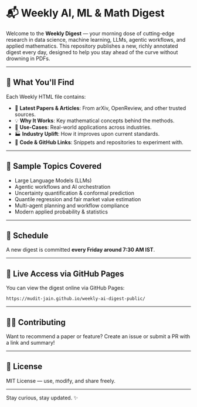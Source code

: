 # 📬 Weekly AI, ML & Math Digest

Welcome to the **Weekly Digest** — your morning dose of cutting-edge research in data science, machine learning, LLMs, agentic workflows, and applied mathematics. This repository publishes a new, richly annotated digest every day, designed to help you stay ahead of the curve without drowning in PDFs.

---

## 📌 What You'll Find

Each Weekly HTML file contains:

- 🔬 **Latest Papers & Articles**: From arXiv, OpenReview, and other trusted sources.
- 💡 **Why It Works**: Key mathematical concepts behind the methods.
- 🧠 **Use-Cases**: Real-world applications across industries.
- 🏭 **Industry Uplift**: How it improves upon current standards.
- 🧰 **Code & GitHub Links**: Snippets and repositories to experiment with.

---

## 🚀 Sample Topics Covered
- Large Language Models (LLMs)
- Agentic workflows and AI orchestration
- Uncertainty quantification & conformal prediction
- Quantile regression and fair market value estimation
- Multi-agent planning and workflow compliance
- Modern applied probability & statistics

---

## 📅 Schedule
A new digest is committed **every Friday around 7:30 AM IST**.

---

## 🔗 Live Access via GitHub Pages
You can view the digest online via GitHub Pages:
```
https://mudit-jain.github.io/weekly-ai-digest-public/
```

---

## 🧑‍💻 Contributing
Want to recommend a paper or feature? Create an issue or submit a PR with a link and summary!

---

## 📜 License
MIT License — use, modify, and share freely.

---

Stay curious, stay updated. ✨

